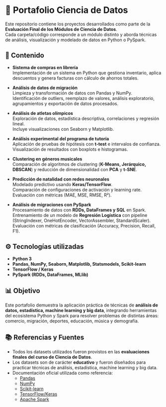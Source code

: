 # 📂 Portafolio Ciencia de Datos

Este repositorio contiene los proyectos desarrollados como parte de la **Evaluación Final de los Módulos de Ciencia de Datos**.  
Cada carpeta/código corresponde a un módulo distinto y aborda técnicas de análisis, visualización y modelado de datos en Python o PySpark.

## 📌 Contenido

- **Sistema de compras en librería**  
  Implementación de un sistema en Python que gestiona inventario, aplica descuentos y genera facturas con cálculo de ahorros totales.

- **Análisis de datos de migración**  
  Limpieza y transformación de datos con Pandas y NumPy.  
  Identificación de outliers, reemplazo de valores, análisis exploratorio, agrupamientos y exportación de datos procesados.

- **Análisis de atletas olímpicos**  
  Exploración de datos, estadística descriptiva, correlaciones y regresión lineal.  
  Incluye visualizaciones con Seaborn y Matplotlib.

- **Análisis experimental del programa de tutoría**  
  Aplicación de pruebas de hipótesis con **t-test** e intervalos de confianza.  
  Visualización de resultados con boxplots e histogramas.

- **Clustering en géneros musicales**  
  Comparación de algoritmos de clustering (**K-Means, Jerárquico, DBSCAN**) y reducción de dimensionalidad con **PCA** y **t-SNE**.

- **Predicción de natalidad con redes neuronales**  
  Modelado predictivo usando **Keras/TensorFlow**.  
  Comparación de configuraciones de activación y learning rate.  
  Evaluación con métricas (MAE, MSE, RMSE, R²).

- **Análisis de migraciones con PySpark**  
  Procesamiento de datos con **RDDs, DataFrames y SQL** en Spark.  
  Entrenamiento de un modelo de **Regresión Logística** con pipeline (StringIndexer, OneHotEncoder, VectorAssembler, StandardScaler).  
  Evaluación con métricas de clasificación (Accuracy, Precision, Recall, F1).

## ⚙️ Tecnologías utilizadas

- **Python 3**  
- **Pandas, NumPy, Seaborn, Matplotlib, Statsmodels, Scikit-learn**  
- **TensorFlow / Keras**  
- **PySpark (RDDs, DataFrames, MLlib)**  

## 📊 Objetivo

Este portafolio demuestra la aplicación práctica de técnicas de **análisis de datos, estadística, machine learning y big data**, integrando herramientas del ecosistema Python y Spark para resolver problemas de distintas áreas: comercio, migración, deportes, educación, música y demografía.

## 📚 Referencias y Fuentes

- Todos los datasets utilizados fueron provistos en las **evaluaciones finales del curso de Ciencia de Datos**.  
- Los datasets son de carácter **educativo** y fueron diseñados para practicar técnicas de análisis, estadística, machine learning y big data.
- Documentación oficial utilizada como referencia:
  - [Pandas](https://pandas.pydata.org/)  
  - [NumPy](https://numpy.org/)  
  - [Scikit-learn](https://scikit-learn.org/stable/)  
  - [TensorFlow/Keras](https://www.tensorflow.org/)  
  - [Apache Spark](https://spark.apache.org/docs/latest/)  
